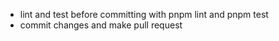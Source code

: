 - lint and test before committing with pnpm lint and pnpm test
- commit changes and make pull request